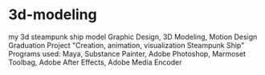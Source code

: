 # 3d-modeling
my 3d steampunk ship model
Graphic Design, 3D Modeling, Motion Design 
Graduation Project "Creation, animation, visualization Steampunk Ship"
Programs used:
Maya, Substance Painter,
Adobe Photoshop, Marmoset Toolbag,
Adobe After Effects, Adobe Media Encoder